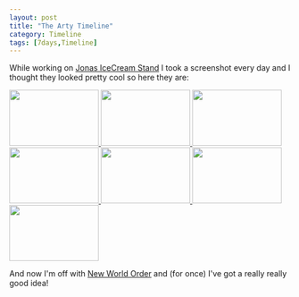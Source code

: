 ```yaml
---
layout: post
title: "The Arty Timeline"
category: Timeline
tags: [7days,Timeline]
---
```


While working on [Jonas IceCream Stand](/blog/postmortem_jonas_icecream_stand) I took a screenshot every day and I thought they looked pretty cool so here they are:

<a href="/media/images/art/day1.png">
    <img src="/media/images/art/day1.png" height="100" width="160" />
</a>
<a href="/media/images/art/day2.png">
    <img src="/media/images/art/day2.png" height="100" width="160" />
</a>
<a href="/media/images/art/day3.png">
    <img src="/media/images/art/day3.png" height="100" width="160" />
</a>
<a href="/media/images/art/day4.png">
    <img src="/media/images/art/day4.png" height="100" width="160" />
</a>
<a href="/media/images/art/day5.png">
    <img src="/media/images/art/day5.png" height="100" width="160" />
</a>
<a href="/media/images/art/day6.png">
    <img src="/media/images/art/day6.png" height="100" width="160" />
</a>
<a href="/media/images/art/day7.png">
    <img src="/media/images/art/day7.png" height="100" width="160" />
</a>

And now I'm off with [New World Order](/blog/december_theme_new_world_order) and (for once) I've got a really really good idea!

